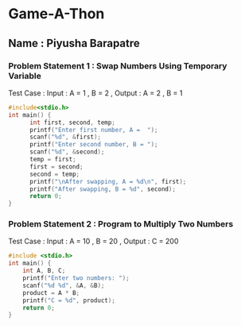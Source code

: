 # Game-A-Thon
## Name : Piyusha Barapatre
### Problem Statement 1 : Swap Numbers Using Temporary Variable
Test Case : Input : A = 1 , B = 2 , Output : A = 2 , B = 1

```c
#include<stdio.h>
int main() {
      int first, second, temp;
      printf("Enter first number, A =  ");
      scanf("%d", &first);
      printf("Enter second number, B = ");
      scanf("%d", &second);
      temp = first;
      first = second;
      second = temp;
      printf("\nAfter swapping, A = %d\n", first);
      printf("After swapping, B = %d", second);
      return 0;
}
```

###  Problem Statement 2 : Program to Multiply Two Numbers
Test Case : Input : A = 10 , B = 20 , Output : C = 200

```c 
#include <stdio.h>
int main() {
    int A, B, C;
    printf("Enter two numbers: ");
    scanf("%d %d", &A, &B);  
    product = A * B;
    printf("C = %d", product);
    return 0;
}
```




